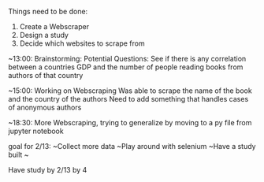 Things need to be done:
  1. Create a Webscraper
  2. Design a study
  3. Decide which websites to scrape from

~13:00:
  Brainstorming:
    Potential Questions:
      See if there is any correlation between a countries GDP and the number of people reading books from authors of that country

~15:00:
  Working on Webscraping
  Was able to scrape the name of the book and the country of the authors
  Need to add something that handles cases of anonymous authors

~18:30:
  More Webscraping, trying to generalize by moving to a py file from jupyter notebook

goal for 2/13:
~Collect more data
~Play around with selenium
~Have a study built
~

Have study by 2/13 by 4
